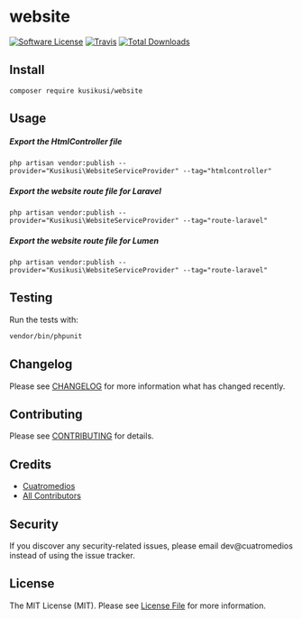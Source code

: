 # website

[![Software License](https://img.shields.io/badge/license-MIT-brightgreen.svg?style=flat-square)](LICENSE.md)
[![Travis](https://img.shields.io/travis/kusikusi/website.svg?style=flat-square)]()
[![Total Downloads](https://img.shields.io/packagist/dt/kusikusi/website.svg?style=flat-square)](https://packagist.org/packages/kusikusi/website)

## Install
`composer require kusikusi/website`

## Usage
##### Export the HtmlController file
```shell
php artisan vendor:publish --provider="Kusikusi\WebsiteServiceProvider" --tag="htmlcontroller"
```
##### Export the website route file for Laravel
```shell
php artisan vendor:publish --provider="Kusikusi\WebsiteServiceProvider" --tag="route-laravel"
```
##### Export the website route file for Lumen
```shell
php artisan vendor:publish --provider="Kusikusi\WebsiteServiceProvider" --tag="route-laravel"
```

## Testing
Run the tests with:

``` bash
vendor/bin/phpunit
```

## Changelog
Please see [CHANGELOG](CHANGELOG.md) for more information what has changed recently.

## Contributing
Please see [CONTRIBUTING](CONTRIBUTING.md) for details.

## Credits

- [Cuatromedios](https://github.com/kusikusi)
- [All Contributors](https://github.com/kusikusi/website/contributors)

## Security
If you discover any security-related issues, please email dev@cuatromedios instead of using the issue tracker.

## License
The MIT License (MIT). Please see [License File](/LICENSE.md) for more information.